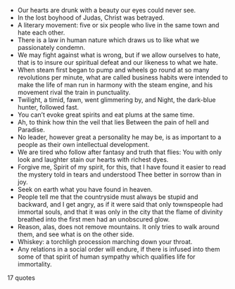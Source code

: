  - Our hearts are drunk with a beauty our eyes could never see.
 - In the lost boyhood of Judas, Christ was betrayed.
 - A literary movement: five or six people who live in the same town and hate each other.
 - There is a law in human nature which draws us to like what we passionately condemn.
 - We may fight against what is wrong, but if we allow ourselves to hate, that is to insure our spiritual defeat and our likeness to what we hate.
 - When steam first began to pump and wheels go round at so many revolutions per minute, what are called business habits were intended to make the life of man run in harmony with the steam engine, and his movement rival the train in punctuality.
 - Twilight, a timid, fawn, went glimmering by, and Night, the dark-blue hunter, followed fast.
 - You can’t evoke great spirits and eat plums at the same time.
 - Ah, to think how thin the veil that lies Between the pain of hell and Paradise.
 - No leader, however great a personality he may be, is as important to a people as their own intellectual development.
 - We are tired who follow after fantasy and truth that flies: You with only look and laughter stain our hearts with richest dyes.
 - Forgive me, Spirit of my spirit, for this, that I have found it easier to read the mystery told in tears and understood Thee better in sorrow than in joy.
 - Seek on earth what you have found in heaven.
 - People tell me that the countryside must always be stupid and backward, and I get angry, as if it were said that only townspeople had immortal souls, and that it was only in the city that the flame of divinity breathed into the first men had an unobscured glow.
 - Reason, alas, does not remove mountains. It only tries to walk around them, and see what is on the other side.
 - Whiskey: a torchligh procession marching down your throat.
 - Any relations in a social order will endure, if there is infused into them some of that spirit of human sympathy which qualifies life for immortality.

17 quotes